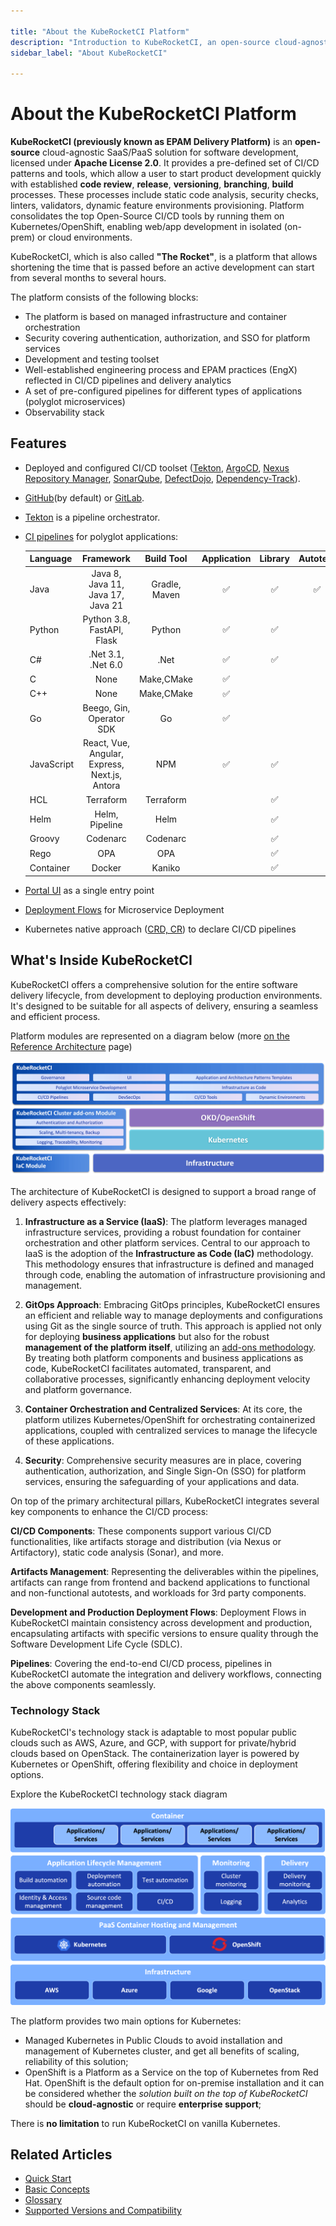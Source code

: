 ```yaml
---

title: "About the KubeRocketCI Platform"
description: "Introduction to KubeRocketCI, an open-source cloud-agnostic SaaS/PaaS solution for software development, highlighting its features, architecture, and technology stack."
sidebar_label: "About KubeRocketCI"

---
```

<!-- markdownlint-disable MD025 -->

# About the KubeRocketCI Platform

<head>
  <link rel="canonical" href="https://docs.kuberocketci.io/docs/about-platform" />
</head>

**KubeRocketCI (previously known as EPAM Delivery Platform)** is an **open-source** cloud-agnostic SaaS/PaaS solution for software development, licensed under **Apache License 2.0**. It provides a pre-defined set of CI/CD patterns and tools, which allow a user to start product development quickly with established **code review**, **release**, **versioning**, **branching**, **build** processes. These processes include static code analysis, security checks, linters, validators, dynamic feature environments provisioning. Platform consolidates the top Open-Source CI/CD tools by running them on Kubernetes/OpenShift, enabling web/app development in isolated (on-prem) or cloud environments.

KubeRocketCI, which is also called **"The Rocket"**, is a platform that allows shortening the time that is passed before an active development can start from several months to several hours.

The platform consists of the following blocks:

- The platform is based on managed infrastructure and container orchestration
- Security covering authentication, authorization, and SSO for platform services
- Development and testing toolset
- Well-established engineering process and EPAM practices (EngX) reflected in CI/CD pipelines and delivery analytics
- A set of pre-configured pipelines for different types of applications (polyglot microservices)
- Observability stack

## Features

- Deployed and configured CI/CD toolset ([Tekton](https://tekton.dev/), [ArgoCD](https://argoproj.github.io/cd/), [Nexus Repository Manager](https://help.sonatype.com/en/sonatype-nexus-repository.html), [SonarQube](https://www.sonarsource.com/), [DefectDojo](https://www.defectdojo.org/), [Dependency-Track](https://dependencytrack.org/)).
- [GitHub](https://about.gitlab.com/features/)(by default) or [GitLab](https://about.gitlab.com/features/).
- [Tekton](./operator-guide/install-tekton.md) is a pipeline orchestrator.
- [CI pipelines](./user-guide/index.md) for polyglot applications:

  |Language|Framework|Build Tool|Application|Library|Autotest|
  |:-|:-:|:-:|:-:|:-:|:-:|
  |Java|Java 8, Java 11, Java 17, Java 21|Gradle, Maven|:white_check_mark:|:white_check_mark:|:white_check_mark:|
  |Python|Python 3.8, FastAPI, Flask|Python|:white_check_mark:|:white_check_mark:||
  |C#|.Net 3.1, .Net 6.0|.Net|:white_check_mark:|:white_check_mark:||
  |C|None|Make,CMake|:white_check_mark:|||
  |C++|None|Make,CMake|:white_check_mark:|||
  |Go|Beego, Gin, Operator SDK|Go|:white_check_mark:|||
  |JavaScript|React, Vue, Angular, Express, Next.js, Antora|NPM|:white_check_mark:|:white_check_mark:||
  |HCL|Terraform|Terraform||:white_check_mark:||
  |Helm|Helm, Pipeline|Helm||:white_check_mark:||
  |Groovy|Codenarc|Codenarc||:white_check_mark:||
  |Rego|OPA|OPA||:white_check_mark:||
  |Container|Docker|Kaniko||:white_check_mark:||

- [Portal UI](./user-guide/index.md) as a single entry point
- [Deployment Flows](./user-guide/add-cd-pipeline.md) for Microservice Deployment
- Kubernetes native approach ([CRD, CR](https://kubernetes.io/docs/concepts/extend-kubernetes/api-extension/custom-resources/)) to declare CI/CD pipelines

## What's Inside KubeRocketCI

KubeRocketCI offers a comprehensive solution for the entire software delivery lifecycle, from development to deploying production environments. It's designed to be suitable for all aspects of delivery, ensuring a seamless and efficient process.

Platform modules are represented on a diagram below (more [on the Reference Architecture](./developer-guide/reference-architecture.md) page)

![KubeRocketCI Modules](./assets/kuberocketci-components.png "KubeRocketCI Modules")

The architecture of KubeRocketCI is designed to support a broad range of delivery aspects effectively:

1. **Infrastructure as a Service (IaaS)**: The platform leverages managed infrastructure services, providing a robust foundation for container orchestration and other platform services. Central to our approach to IaaS is the adoption of the **Infrastructure as Code (IaC)** methodology. This methodology ensures that infrastructure is defined and managed through code, enabling the automation of infrastructure provisioning and management.

2. **GitOps Approach**: Embracing GitOps principles, KubeRocketCI ensures an efficient and reliable way to manage deployments and configurations using Git as the single source of truth. This approach is applied not only for deploying **business applications** but also for the robust **management of the platform itself**, utilizing an [add-ons methodology](https://github.com/epam/edp-cluster-add-ons). By treating both platform components and business applications as code, KubeRocketCI facilitates automated, transparent, and collaborative processes, significantly enhancing deployment velocity and platform governance.

3. **Container Orchestration and Centralized Services**: At its core, the platform utilizes Kubernetes/OpenShift for orchestrating containerized applications, coupled with centralized services to manage the lifecycle of these applications.

4. **Security**: Comprehensive security measures are in place, covering authentication, authorization, and Single Sign-On (SSO) for platform services, ensuring the safeguarding of your applications and data.

On top of the primary architectural pillars, KubeRocketCI integrates several key components to enhance the CI/CD process:

**CI/CD Components**: These components support various CI/CD functionalities, like artifacts storage and distribution (via Nexus or Artifactory), static code analysis (Sonar), and more.

**Artifacts Management**: Representing the deliverables within the pipelines, artifacts can range from frontend and backend applications to functional and non-functional autotests, and workloads for 3rd party components.

**Development and Production Deployment Flows**: Deployment Flows in KubeRocketCI maintain consistency across development and production, encapsulating artifacts with specific versions to ensure quality through the Software Development Life Cycle (SDLC).

**Pipelines**: Covering the end-to-end CI/CD process, pipelines in KubeRocketCI automate the integration and delivery workflows, connecting the above components seamlessly.

### Technology Stack

KubeRocketCI's technology stack is adaptable to most popular public clouds such as AWS, Azure, and GCP, with support for private/hybrid clouds based on OpenStack. The containerization layer is powered by Kubernetes or OpenShift, offering flexibility and choice in deployment options.

Explore the KubeRocketCI technology stack diagram

![KubeRocketCI technology stack](./assets/kuberocketci-tech-stack.png "KubeRocketCI technology stack")

The platform provides two main options for Kubernetes:

- Managed Kubernetes in Public Clouds to avoid installation and management of Kubernetes cluster, and get all benefits of scaling, reliability of this solution;
- OpenShift is a Platform as a Service on the top of Kubernetes from Red Hat. OpenShift is the default option for on-premise installation and it can be considered whether the _solution built on the top of KubeRocketCI_ should be **cloud-agnostic** or require **enterprise support**;

There is **no limitation** to run KubeRocketCI on vanilla Kubernetes.

## Related Articles

- [Quick Start](./quick-start/platform-installation.md)
- [Basic Concepts](basic-concepts.md)
- [Glossary](glossary.md)
- [Supported Versions and Compatibility](supported-versions.md)
